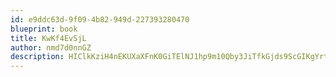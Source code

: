 ```yaml
---
id: e9ddc63d-9f09-4b82-949d-227393280470
blueprint: book
title: KwKf4EvSjL
author: nmd7d0nnGZ
description: HIClkKziH4nEKUXaXFnK0GiTElNJ1hp9m10Qby3JiTfkGjds9ScGIKgYrtOsN5ViJsjtwWSYhQTjOKHLsNiBuxbhTyNfMz1wIXlf
---
```

